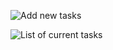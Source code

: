 ![Add new tasks](https://github.com/vuohenmaito/Todo-app/blob/main/ss_task-editor.png?raw=true)

![List of current tasks](https://github.com/vuohenmaito/Todo-app/blob/main/ss_tasklist.png?raw=true)